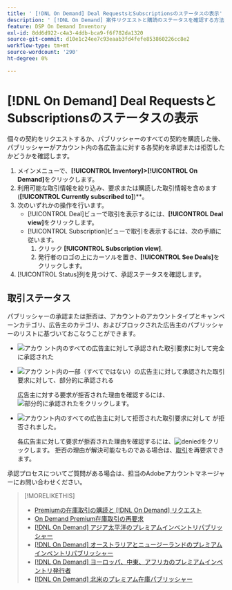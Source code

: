 ```yaml
---
title: ' [!DNL On Demand] Deal RequestsとSubscriptionsのステータスの表示'
description: ' [!DNL On Demand] 案件リクエストと購読のステータスを確認する方法を説明します。'
feature: DSP On Demand Inventory
exl-id: 8dd6d922-c4a3-4ddb-bca9-f6f782da1320
source-git-commit: d10e1c24ee7c93eaab3fd4fefe853860226cc8e2
workflow-type: tm+mt
source-wordcount: '290'
ht-degree: 0%

---
```


# [!DNL On Demand] Deal RequestsとSubscriptionsのステータスの表示

個々の契約をリクエストするか、パブリッシャーのすべての契約を購読した後、パブリッシャーがアカウント内の各広告主に対する各契約を承認または拒否したかどうかを確認します。

1. メインメニューで、**[!UICONTROL Inventory]>[!UICONTROL On Demand]**&#x200B;をクリックします。
1. 利用可能な取引情報を絞り込み、要求または購読した取引情報を含めます(**[!UICONTROL Currently subscribed to]**)**。
1. 次のいずれかの操作を行います。
   * [!UICONTROL Deal]ビューで取引を表示するには、**[!UICONTROL Deal view]**&#x200B;をクリックします。
   * [!UICONTROL Subscription]ビューで取引を表示するには、次の手順に従います。
      1. クリック **[!UICONTROL Subscription view]**.
      1. 発行者のロゴの上にカーソルを置き、**[!UICONTROL See Deals]**&#x200B;をクリックします。
1. [!UICONTROL Status]列を見つけて、承認ステータスを確認します。

## 取引ステータス

パブリッシャーの承認または拒否は、アカウントのアカウントタイプとキャンペーンカテゴリ、広告主のカテゴリ、およびブロックされた広告主のパブリッシャーのリストに基づいておこなうことができます。

* ![アカウ](/help/dsp/assets/approved.png) ント内のすべての広告主に対して承認された取引要求に対して完全に承認された

* ![アカウ](/help/dsp/assets/partly-approved.png) ント内の一部（すべてではない）の広告主に対して承認された取引要求に対して、部分的に承認される

   広告主に対する要求が拒否された理由を確認するには、![部分的に承認された](/help/dsp/assets/partly-approved.png)をクリックします。

* ![アカウント内のすべての広告主に対して拒否された取引要求に対して](/help/dsp/assets/denied.png) が拒否されました。

   各広告主に対して要求が拒否された理由を確認するには、![denied](/help/dsp/assets/denied.png)をクリックします。 拒否の理由が解決可能なものである場合は、[取引](/help/dsp/inventory/on-demand-inventory-rerequest.md)を再要求できます。

承認プロセスについてご質問がある場合は、担当のAdobeアカウントマネージャーにお問い合わせください。

>[!MORELIKETHIS]
>
>* [Premiumの在庫取引の購読と [!DNL On Demand] リクエスト](on-demand-inventory-subscribe.md)
>* [On Demand Premium在庫取引の再要求](on-demand-inventory-rerequest.md)
>* [[!DNL On Demand] アジア太平洋のプレミアムインベントリパブリッシャー](on-demand-inventory-publishers-apac.md)
>* [[!DNL On Demand] オーストラリアとニュージーランドのプレミアムインベントリパブリッシャー](on-demand-inventory-publishers-anz.md)
>* [[!DNL On Demand] ヨーロッパ、中東、アフリカのプレミアムインベントリ発行者](on-demand-inventory-publishers-emea.md)
>* [[!DNL On Demand] 北米のプレミアム在庫パブリッシャー](on-demand-inventory-publishers-na.md)

